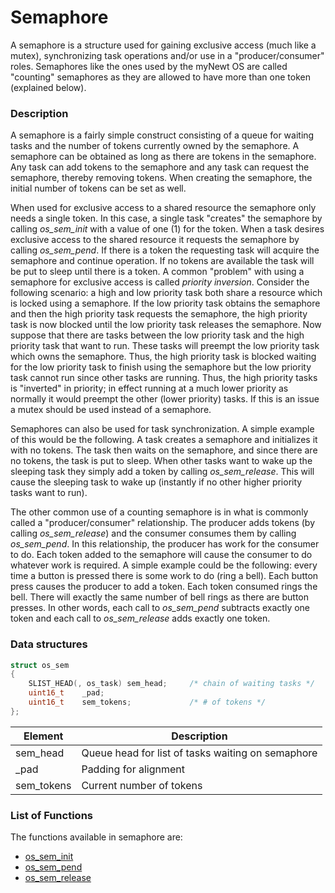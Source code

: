 # Semaphore

A semaphore is a structure used for gaining exclusive access (much like a mutex), synchronizing task operations and/or use in a "producer/consumer" roles. Semaphores like the ones used by the myNewt OS are called "counting" semaphores as they are allowed to have more than one token (explained below).


### Description

A semaphore is a fairly simple construct consisting of a queue for waiting tasks and the number of tokens currently owned by the semaphore. A semaphore can be obtained as long as there are tokens in the semaphore. Any task can add tokens to the semaphore and any task can request the semaphore, thereby removing tokens. When creating the semaphore, the initial number of tokens can be set as well.

When used for exclusive access to a shared resource the semaphore only needs a single token. In this case, a single task "creates" the semaphore by calling *os_sem_init* with a value of one (1) for the token. When a task desires exclusive access to the shared resource it requests the semaphore by calling *os_sem_pend*. If there is a token the requesting task will acquire the semaphore and continue operation. If no tokens are available the task will be put to sleep until there is a token. A common "problem" with using a semaphore for exclusive access is called *priority inversion*. Consider the following scenario: a high and low priority task both share a resource which is locked using a semaphore. If the low priority task obtains the semaphore and then the high priority task requests the semaphore, the high priority task is now blocked until the low priority task releases the semaphore. Now suppose that there are tasks between the low priority task and the high priority task that want to run. These tasks will preempt the low priority task which owns the semaphore. Thus, the high priority task is blocked waiting for the low priority task to finish using the semaphore but the low priority task cannot run since other tasks are running. Thus, the high priority tasks is "inverted" in priority; in effect running at a much lower priority as normally it would preempt the other (lower priority) tasks. If this is an issue a mutex should be used instead of a semaphore.

Semaphores can also be used for task synchronization. A simple example of this would be the following. A task creates a semaphore and initializes it with no tokens. The task then waits on the semaphore, and since there are no tokens, the task is put to sleep. When other tasks want to wake up the sleeping task they simply add a token by calling *os_sem_release*. This will cause the sleeping task to wake up (instantly if no other higher priority tasks want to run).

The other common use of a counting semaphore is in what is commonly called a "producer/consumer" relationship. The producer adds tokens (by calling *os_sem_release*) and the consumer consumes them by calling *os_sem_pend*. In this relationship, the producer has work for the consumer to do. Each token added to the semaphore will cause the consumer to do whatever work is required. A simple example could be the following: every time a button is pressed there is some work to do (ring a bell). Each button press causes the producer to add a token. Each token consumed rings the bell. There will exactly the same number of bell rings as there are button presses. In other words, each call to *os_sem_pend* subtracts exactly one token and each call to *os_sem_release* adds exactly one token.

### Data structures

```c
struct os_sem
{
    SLIST_HEAD(, os_task) sem_head;     /* chain of waiting tasks */
    uint16_t    _pad;
    uint16_t    sem_tokens;             /* # of tokens */
};
```

| Element | Description |
|-----------|-------------|
| sem_head |  Queue head for list of tasks waiting on semaphore |
| _pad |  Padding for alignment  |
| sem_tokens | Current number of tokens |

### List of Functions


The functions available in semaphore are:

* [os_sem_init](os_sem_init)
* [os_sem_pend](os_sem_pend)
* [os_sem_release](os_sem_release)



